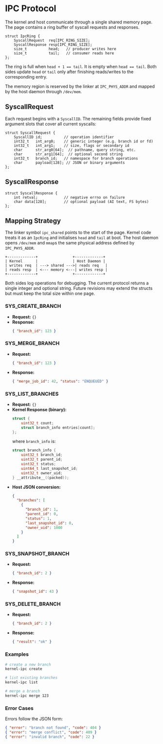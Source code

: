 # IPC Protocol

The kernel and host communicate through a single shared memory page.
The page contains a ring buffer of syscall requests and responses.

```
struct IpcRing {
    SyscallRequest  req[IPC_RING_SIZE];
    SyscallResponse resp[IPC_RING_SIZE];
    size_t          head;   // producer writes here
    size_t          tail;   // consumer reads here
};
```

The ring is full when `head + 1 == tail`. It is empty when
`head == tail`. Both sides update `head` or `tail` only after finishing
reads/writes to the corresponding entry.

The memory region is reserved by the linker at `IPC_PHYS_ADDR` and
mapped by the host daemon through `/dev/mem`.

## SyscallRequest

Each request begins with a `SyscallID`. The remaining fields provide
fixed argument slots that cover all current syscalls:

```
struct SyscallRequest {
    SyscallID id;          // operation identifier
    int32_t   int_arg0;    // generic integer (e.g. branch id or fd)
    int32_t   int_arg1;    // size, flags or secondary id
    char      str_arg0[64];  // pathname, query string, etc.
    char      str_arg1[64];  // optional second string
    int32_t   branch_id;   // namespace for branch operations
    char      payload[128]; // JSON or binary arguments
};
```

## SyscallResponse

```
struct SyscallResponse {
    int retval;            // negative errno on failure
    char data[128];        // optional payload (AI text, FS bytes)
};
```

## Mapping Strategy

The linker symbol `ipc_shared` points to the start of the page.
Kernel code treats it as an `IpcRing` and initialises `head` and `tail`
at boot. The host daemon opens `/dev/mem` and `mmap`s the same physical
address defined by `IPC_PHYS_ADDR`.

```
+-------------+                +-------------+
| Kernel      |                | Host Daemon |
| writes req  | ---> shared --->| reads req   |
| reads resp  | <--- memory <---| writes resp |
+-------------+                +-------------+
```

Both sides log operations for debugging. The current protocol returns a
single integer and optional string. Future revisions may extend the
structs but must keep the total size within one page.

### SYS_CREATE_BRANCH

- **Request:** `{}`
- **Response:**
  ```json
  { "branch_id": 123 }
  ```

### SYS_MERGE_BRANCH

- **Request:**
  ```json
  { "branch_id": 123 }
  ```
- **Response:**
  ```json
  { "merge_job_id": 42, "status": "ENQUEUED" }
  ```

### SYS_LIST_BRANCHES

- **Request:** `{}`
- **Kernel Response (binary):**
  ```c
  struct {
      uint32_t count;
      struct branch_info entries[count];
  };
  ```
  where `branch_info` is:
  ```c
  struct branch_info {
      uint32_t branch_id;
      uint32_t parent_id;
      uint32_t status;
      uint64_t last_snapshot_id;
      uint32_t owner_uid;
  } __attribute__((packed));
  ```
- **Host JSON conversion:**
  ```json
  {
    "branches": [
      {
        "branch_id": 1,
        "parent_id": 0,
        "status": 1,
        "last_snapshot_id": 0,
        "owner_uid": 1000
      }
    ]
  }
  ```

### SYS_SNAPSHOT_BRANCH

- **Request:**
  ```json
  { "branch_id": 2 }
  ```
- **Response:**
  ```json
  { "snapshot_id": 43 }
  ```

### SYS_DELETE_BRANCH

- **Request:**
  ```json
  { "branch_id": 2 }
  ```
- **Response:**
  ```json
  { "result": "ok" }
  ```

### Examples

```bash
# create a new branch
kernel-ipc create

# list existing branches
kernel-ipc list

# merge a branch
kernel-ipc merge 123
```

### Error Cases

Errors follow the JSON form:

```json
{ "error": "branch not found", "code": 404 }
{ "error": "merge conflict", "code": 409 }
{ "error": "invalid branch", "code": 22 }
```

